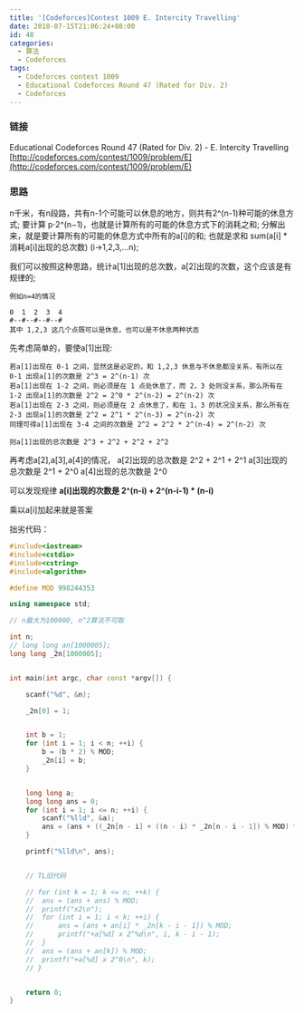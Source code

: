 ```yaml
---
title: '[Codeforces]Contest 1009 E. Intercity Travelling'
date: 2018-07-15T21:06:24+08:00
id: 48
categories:
  - 算法
  - Codeforces
tags:
  - Codeforces contest 1009
  - Educational Codeforces Round 47 (Rated for Div. 2)
  - Codeforces
---
```


### 链接
Educational Codeforces Round 47 (Rated for Div. 2) - E. Intercity Travelling
[http://codeforces.com/contest/1009/problem/E](http://codeforces.com/contest/1009/problem/E)


### 思路

n千米，有n段路，共有n-1个可能可以休息的地方，则共有2^(n-1)种可能的休息方式;
要计算 p⋅2^(n−1)，也就是计算所有的可能的休息方式下的消耗之和;
分解出来，就是要计算所有的可能的休息方式中所有的a[i]的和;
也就是求和 sum(a[i] * 消耗a[i]出现的总次数) (i->1,2,3,...n);

我们可以按照这种思路，统计a[1]出现的总次数，a[2]出现的次数，这个应该是有规律的;
```
例如n=4的情况

0  1  2  3  4
#--#--#--#--#
其中 1,2,3 这几个点既可以是休息，也可以是不休息两种状态
```

先考虑简单的，要使a[1]出现:
```
若a[1]出现在 0-1 之间，显然这是必定的，和 1,2,3 休息与不休息都没关系，有所以在 0-1 出现a[1]的次数是 2^3 = 2^(n-1) 次
若a[1]出现在 1-2 之间，则必须是在 1 点处休息了，而 2，3 处则没关系，那么所有在 1-2 出现a[1]的次数是 2^2 = 2^0 * 2^(n-2) = 2^(n-2) 次
若a[1]出现在 2-3 之间，则必须是在 2 点休息了，和在 1，3 的状况没关系，那么所有在 2-3 出现a[1]的次数是 2^2 = 2^1 * 2^(n-3) = 2^(n-2) 次
同理可得a[1]出现在 3-4 之间的次数是 2^2 = 2^2 * 2^(n-4) = 2^(n-2) 次

则a[1]出现的总次数是 2^3 + 2^2 + 2^2 + 2^2
```
再考虑a[2],a[3],a[4]的情况，
a[2]出现的总次数是 2^2 + 2^1 + 2^1
a[3]出现的总次数是 2^1 + 2^0
a[4]出现的总次数是 2^0


可以发现规律
**a[i]出现的次数是 2^(n-i) + 2^(n-i-1) * (n-i)**

乘以a[i]加起来就是答案


拙劣代码：
```cpp
#include<iostream>
#include<cstdio>
#include<cstring>
#include<algorithm>

#define MOD 998244353

using namespace std;

// n最大为100000, n^2算法不可取

int n;
// long long an[1000005];
long long _2n[1000005];


int main(int argc, char const *argv[]) {

	scanf("%d", &n);

	_2n[0] = 1;


	int b = 1;
	for (int i = 1; i < n; ++i) {
		b = (b * 2) % MOD;
		_2n[i] = b;
	}


	long long a;
	long long ans = 0;
	for (int i = 1; i <= n; ++i) {
		scanf("%lld", &a);
		ans = (ans + ((_2n[n - i] + ((n - i) * _2n[n - i - 1]) % MOD) * a) % MOD) % MOD;
	}

	printf("%lld\n", ans);


	// TL旧代码

	// for (int k = 1; k <= n; ++k) {
	// 	ans = (ans + ans) % MOD;
	// 	printf("x2\n");
	// 	for (int i = 1; i < k; ++i) {
	// 		ans = (ans + an[i] * _2n[k - i - 1]) % MOD;
	// 		printf("+a[%d] x 2^%d\n", i, k - i - 1);
	// 	}
	// 	ans = (ans + an[k]) % MOD;
	// 	printf("+a[%d] x 2^0\n", k);
	// }


	return 0;
}
```

